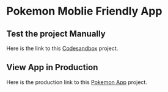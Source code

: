 # Pokemon Moblie Friendly App

## Test the project Manually


Here is the link to this [Codesandbox](https://codesandbox.io/s/frosty-butterfly-z23vy) project.

## View App in Production

Here is the production link to this [Pokemon App](https://z23vy.csb.app/) project.
